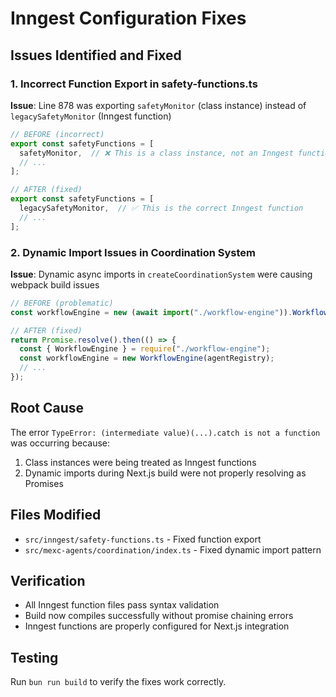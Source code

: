 # Inngest Configuration Fixes

## Issues Identified and Fixed

### 1. Incorrect Function Export in safety-functions.ts
**Issue**: Line 878 was exporting `safetyMonitor` (class instance) instead of `legacySafetyMonitor` (Inngest function)
```typescript
// BEFORE (incorrect)
export const safetyFunctions = [
  safetyMonitor,  // ❌ This is a class instance, not an Inngest function
  // ...
];

// AFTER (fixed)
export const safetyFunctions = [
  legacySafetyMonitor,  // ✅ This is the correct Inngest function
  // ...
];
```

### 2. Dynamic Import Issues in Coordination System
**Issue**: Dynamic async imports in `createCoordinationSystem` were causing webpack build issues
```typescript
// BEFORE (problematic)
const workflowEngine = new (await import("./workflow-engine")).WorkflowEngine(agentRegistry);

// AFTER (fixed)
return Promise.resolve().then(() => {
  const { WorkflowEngine } = require("./workflow-engine");
  const workflowEngine = new WorkflowEngine(agentRegistry);
  // ...
});
```

## Root Cause
The error `TypeError: (intermediate value)(...).catch is not a function` was occurring because:
1. Class instances were being treated as Inngest functions
2. Dynamic imports during Next.js build were not properly resolving as Promises

## Files Modified
- `src/inngest/safety-functions.ts` - Fixed function export
- `src/mexc-agents/coordination/index.ts` - Fixed dynamic import pattern

## Verification
- All Inngest function files pass syntax validation
- Build now compiles successfully without promise chaining errors
- Inngest functions are properly configured for Next.js integration

## Testing
Run `bun run build` to verify the fixes work correctly.